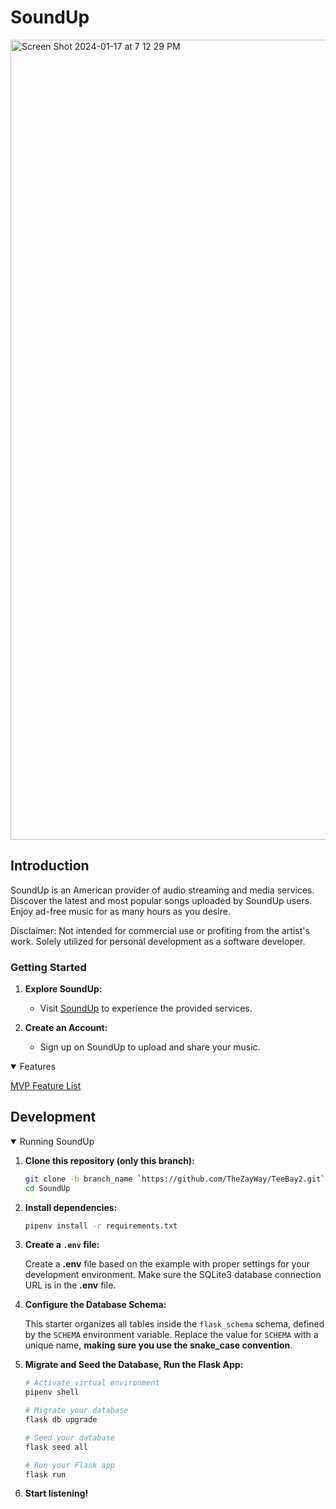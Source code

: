 # SoundUp

<img width="1280" alt="Screen Shot 2024-01-17 at 7 12 29 PM" src="https://github.com/TheZayWay/SoundUp/assets/121142977/8504f502-38a1-4318-a34a-1c31f7575f9c">


## Introduction

SoundUp is an American provider of audio streaming and media services. Discover the latest and most popular songs uploaded by SoundUp users. Enjoy ad-free music for as many hours as you desire.

Disclaimer: Not intended for commercial use or profiting from the artist's work. Solely utilized for personal development as a software developer.

### Getting Started

1. **Explore SoundUp:**
   - Visit [SoundUp](https://soundup-yjnl.onrender.com/) to experience the provided services.

2. **Create an Account:**
   - Sign up on SoundUp to upload and share your music.


<details open>
  <summary>Features</summary>
  
   [MVP Feature List](https://github.com/TheZayWay/TeeBay2/wiki/MVP-Feature-List)
</details>

## Development
<details open>
  <summary>Running SoundUp</summary>
  
   1. **Clone this repository (only this branch):**

      ```bash
      git clone -b branch_name `https://github.com/TheZayWay/TeeBay2.git`
      cd SoundUp
      ```

  2. **Install dependencies:**

      ```bash
      pipenv install -r requirements.txt
      ```

  3. **Create a `.env` file:**

      Create a **.env** file based on the example with proper settings for your development environment. Make sure the SQLite3 database connection URL is in the **.env** file.

  4. **Configure the Database Schema:**

      This starter organizes all tables inside the `flask_schema` schema, defined by the `SCHEMA` environment variable. Replace the value for `SCHEMA` with a unique name, **making sure you use the snake_case convention**.

  5. **Migrate and Seed the Database, Run the Flask App:**

      ```bash
      # Activate virtual environment
      pipenv shell

      # Migrate your database
      flask db upgrade

      # Seed your database
      flask seed all

      # Run your Flask app
      flask run
      ```
5. **Start listening!**

</details>
